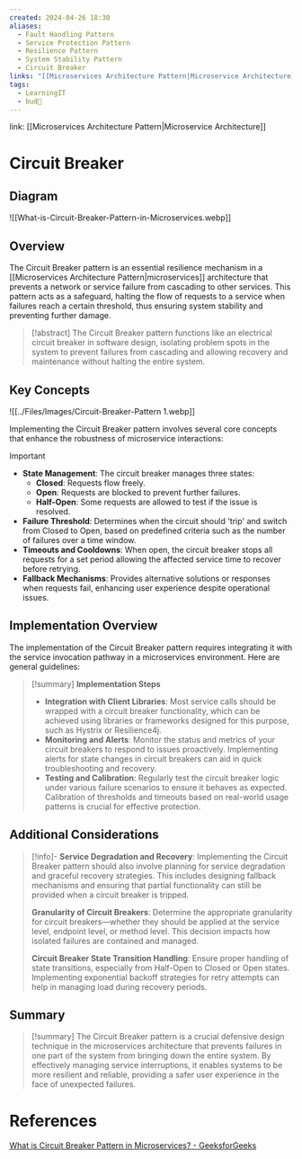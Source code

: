 ```yaml
---
created: 2024-04-26 18:30
aliases:
  - Fault Handling Pattern
  - Service Protection Pattern
  - Resilience Pattern
  - System Stability Pattern
  - Circuit Breaker
links: "[[Microservices Architecture Pattern|Microservice Architecture]]"
tags:
  - LearningIT
  - bud🌿
---
```

link: [[Microservices Architecture Pattern|Microservice Architecture]]

# Circuit Breaker
## Diagram

![[What-is-Circuit-Breaker-Pattern-in-Microservices.webp]]

## Overview

The Circuit Breaker pattern is an essential resilience mechanism in a [[Microservices Architecture Pattern|microservices]] architecture that prevents a network or service failure from cascading to other services. This pattern acts as a safeguard, halting the flow of requests to a service when failures reach a certain threshold, thus ensuring system stability and preventing further damage.

> [!abstract] 
> The Circuit Breaker pattern functions like an electrical circuit breaker in software design, isolating problem spots in the system to prevent failures from cascading and allowing recovery and maintenance without halting the entire system.

## Key Concepts

![[../Files/Images/Circuit-Breaker-Pattern 1.webp]]

Implementing the Circuit Breaker pattern involves several core concepts that enhance the robustness of microservice interactions:

> [!important]
> 
> - **State Management**: The circuit breaker manages three states:
>     - **Closed**: Requests flow freely.
>     - **Open**: Requests are blocked to prevent further failures.
>     - **Half-Open**: Some requests are allowed to test if the issue is resolved.
> - **Failure Threshold**: Determines when the circuit should 'trip' and switch from Closed to Open, based on predefined criteria such as the number of failures over a time window.
> - **Timeouts and Cooldowns**: When open, the circuit breaker stops all requests for a set period allowing the affected service time to recover before retrying.
> - **Fallback Mechanisms**: Provides alternative solutions or responses when requests fail, enhancing user experience despite operational issues.

## Implementation Overview

The implementation of the Circuit Breaker pattern requires integrating it with the service invocation pathway in a microservices environment. Here are general guidelines:

> [!summary] **Implementation Steps**
> 
> - **Integration with Client Libraries**: Most service calls should be wrapped with a circuit breaker functionality, which can be achieved using libraries or frameworks designed for this purpose, such as Hystrix or Resilience4j.
> - **Monitoring and Alerts**: Monitor the status and metrics of your circuit breakers to respond to issues proactively. Implementing alerts for state changes in circuit breakers can aid in quick troubleshooting and recovery.
> - **Testing and Calibration**: Regularly test the circuit breaker logic under various failure scenarios to ensure it behaves as expected. Calibration of thresholds and timeouts based on real-world usage patterns is crucial for effective protection.

## Additional Considerations

> [!info]-
> **Service Degradation and Recovery**: Implementing the Circuit Breaker pattern should also involve planning for service degradation and graceful recovery strategies. This includes designing fallback mechanisms and ensuring that partial functionality can still be provided when a circuit breaker is tripped.
> 
> **Granularity of Circuit Breakers**: Determine the appropriate granularity for circuit breakers—whether they should be applied at the service level, endpoint level, or method level. This decision impacts how isolated failures are contained and managed.
> 
> **Circuit Breaker State Transition Handling**: Ensure proper handling of state transitions, especially from Half-Open to Closed or Open states. Implementing exponential backoff strategies for retry attempts can help in managing load during recovery periods.
## Summary

> [!summary] 
> The Circuit Breaker pattern is a crucial defensive design technique in the microservices architecture that prevents failures in one part of the system from bringing down the entire system. By effectively managing service interruptions, it enables systems to be more resilient and reliable, providing a safer user experience in the face of unexpected failures.

# References

[What is Circuit Breaker Pattern in Microservices? - GeeksforGeeks](https://www.geeksforgeeks.org/what-is-circuit-breaker-pattern-in-microservices/)


